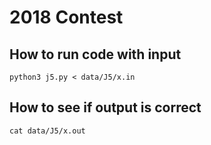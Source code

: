 # 2018 Contest

## How to run code with input
```
python3 j5.py < data/J5/x.in
```

## How to see if output is correct
```
cat data/J5/x.out
```

